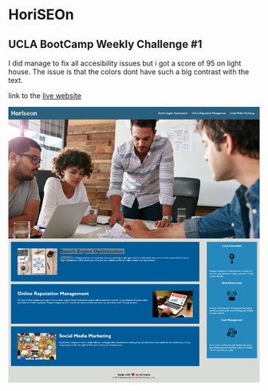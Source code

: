 # HoriSEOn
## UCLA BootCamp Weekly Challenge #1

I did manage to fix all accesibility issues but i got a score of 95 on light house. The issue is that the colors dont have such a big contrast with the text.


link to the [live website](https://teku-guy.github.io/HoriSEOn/)

![preview of HoriSEOn website](./assets/images/preview.png)